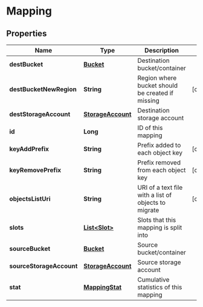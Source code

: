 
# Mapping

## Properties
Name | Type | Description | Notes
------------ | ------------- | ------------- | -------------
**destBucket** | [**Bucket**](Bucket.md) | Destination bucket/container | 
**destBucketNewRegion** | **String** | Region where bucket should be created if missing |  [optional]
**destStorageAccount** | [**StorageAccount**](StorageAccount.md) | Destination storage account | 
**id** | **Long** | ID of this mapping | 
**keyAddPrefix** | **String** | Prefix added to each object key |  [optional]
**keyRemovePrefix** | **String** | Prefix removed from each object key |  [optional]
**objectsListUri** | **String** | URI of a text file with a list of objects to migrate |  [optional]
**slots** | [**List&lt;Slot&gt;**](Slot.md) | Slots that this mapping is split into | 
**sourceBucket** | [**Bucket**](Bucket.md) | Source bucket/container | 
**sourceStorageAccount** | [**StorageAccount**](StorageAccount.md) | Source storage account | 
**stat** | [**MappingStat**](MappingStat.md) | Cumulative statistics of this mapping | 



